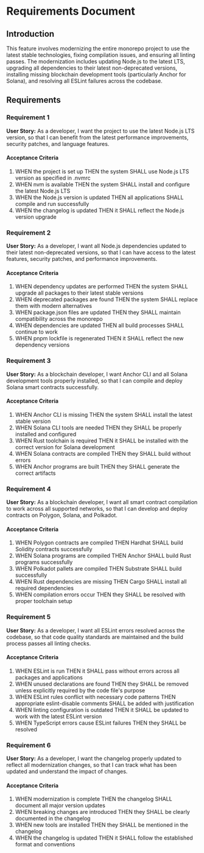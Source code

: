 # Requirements Document

## Introduction

This feature involves modernizing the entire monorepo project to use the latest stable technologies, fixing compilation issues, and ensuring all linting passes. The modernization includes updating Node.js to the latest LTS, upgrading all dependencies to their latest non-deprecated versions, installing missing blockchain development tools (particularly Anchor for Solana), and resolving all ESLint failures across the codebase.

## Requirements

### Requirement 1

**User Story:** As a developer, I want the project to use the latest Node.js LTS version, so that I can benefit from the latest performance improvements, security patches, and language features.

#### Acceptance Criteria

1. WHEN the project is set up THEN the system SHALL use Node.js LTS version as specified in .nvmrc
2. WHEN nvm is available THEN the system SHALL install and configure the latest Node.js LTS
3. WHEN the Node.js version is updated THEN all applications SHALL compile and run successfully
4. WHEN the changelog is updated THEN it SHALL reflect the Node.js version upgrade

### Requirement 2

**User Story:** As a developer, I want all Node.js dependencies updated to their latest non-deprecated versions, so that I can have access to the latest features, security patches, and performance improvements.

#### Acceptance Criteria

1. WHEN dependency updates are performed THEN the system SHALL upgrade all packages to their latest stable versions
2. WHEN deprecated packages are found THEN the system SHALL replace them with modern alternatives
3. WHEN package.json files are updated THEN they SHALL maintain compatibility across the monorepo
4. WHEN dependencies are updated THEN all build processes SHALL continue to work
5. WHEN pnpm lockfile is regenerated THEN it SHALL reflect the new dependency versions

### Requirement 3

**User Story:** As a blockchain developer, I want Anchor CLI and all Solana development tools properly installed, so that I can compile and deploy Solana smart contracts successfully.

#### Acceptance Criteria

1. WHEN Anchor CLI is missing THEN the system SHALL install the latest stable version
2. WHEN Solana CLI tools are needed THEN they SHALL be properly installed and configured
3. WHEN Rust toolchain is required THEN it SHALL be installed with the correct version for Solana development
4. WHEN Solana contracts are compiled THEN they SHALL build without errors
5. WHEN Anchor programs are built THEN they SHALL generate the correct artifacts

### Requirement 4

**User Story:** As a blockchain developer, I want all smart contract compilation to work across all supported networks, so that I can develop and deploy contracts on Polygon, Solana, and Polkadot.

#### Acceptance Criteria

1. WHEN Polygon contracts are compiled THEN Hardhat SHALL build Solidity contracts successfully
2. WHEN Solana programs are compiled THEN Anchor SHALL build Rust programs successfully
3. WHEN Polkadot pallets are compiled THEN Substrate SHALL build successfully
4. WHEN Rust dependencies are missing THEN Cargo SHALL install all required dependencies
5. WHEN compilation errors occur THEN they SHALL be resolved with proper toolchain setup

### Requirement 5

**User Story:** As a developer, I want all ESLint errors resolved across the codebase, so that code quality standards are maintained and the build process passes all linting checks.

#### Acceptance Criteria

1. WHEN ESLint is run THEN it SHALL pass without errors across all packages and applications
2. WHEN unused declarations are found THEN they SHALL be removed unless explicitly required by the code file's purpose
3. WHEN ESLint rules conflict with necessary code patterns THEN appropriate eslint-disable comments SHALL be added with justification
4. WHEN linting configuration is outdated THEN it SHALL be updated to work with the latest ESLint version
5. WHEN TypeScript errors cause ESLint failures THEN they SHALL be resolved

### Requirement 6

**User Story:** As a developer, I want the changelog properly updated to reflect all modernization changes, so that I can track what has been updated and understand the impact of changes.

#### Acceptance Criteria

1. WHEN modernization is complete THEN the changelog SHALL document all major version updates
2. WHEN breaking changes are introduced THEN they SHALL be clearly documented in the changelog
3. WHEN new tools are installed THEN they SHALL be mentioned in the changelog
4. WHEN the changelog is updated THEN it SHALL follow the established format and conventions
